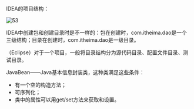 IDEA的项目结构：

![53](https://chua-n.gitee.io/blog-images/notebooks/Java/53.png)

IDEA中创建包和创建目录时是不一样的：包在创建时，com.itheima.dao是一个三级结构；目录在创建时，com.itheima.dao是一级目录。

（Eclipse）对于一个项目，一般将目录结构分为源代码目录、配置文件目录、测试目录。

JavaBean——Java基本信息封装类，这种类满足这些条件：

- 有一个空的构造方法；
- 可序列化；
- 类中的属性可以用get/set方法来获取和设置。

